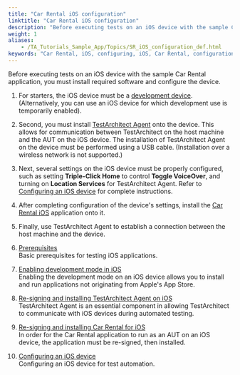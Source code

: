 ```yaml
--- 
title: "Car Rental iOS configuration"
linktitle: "Car Rental iOS configuration"
description: "Before executing tests on an iOS device with the sample Car Rental application, you must install required software and configure the device."
weight: 1
aliases: 
    - /TA_Tutorials_Sample_App/Topics/SR_iOS_configuration_def.html
keywords: "Car Rental, iOS, configuring, iOS, Car Rental, configuration"
---
```


Before executing tests on an iOS device with the sample Car Rental application, you must install required software and configure the device.

1.  For starters, the iOS device must be a [development device](/user-guide/getting-started/sample-repository/car-rental-mobile/testing-car-rental-on-the-ios-platform/car-rental-ios-configuration/enabling-development-mode-in-ios). \(Alternatively, you can use an iOS device for which development use is temporarily enabled\).
2.  Second, you must install [TestArchitect Agent](/user-guide/getting-started/sample-repository/car-rental-mobile/testing-car-rental-on-the-ios-platform/car-rental-ios-configuration/re-signing-and-installing-testarchitect-agent-on-ios) onto the device. This allows for communication between TestArchitect on the host machine and the AUT on the iOS device. The installation of TestArchitect Agent on the device must be performed using a USB cable. \(Installation over a wireless network is not supported.\)
3.  Next, several settings on the iOS device must be properly configured, such as setting **Triple-Click Home** to control **Toggle VoiceOver**, and turning on **Location Services** for TestArchitect Agent. Refer to [Configuring an iOS device](/user-guide/getting-started/sample-repository/car-rental-mobile/testing-car-rental-on-the-ios-platform/car-rental-ios-configuration/configuring-an-ios-device) for complete instructions.
4.  After completing configuration of the device's settings, install the [Car Rental iOS](/user-guide/getting-started/sample-repository/car-rental-mobile/testing-car-rental-on-the-ios-platform/car-rental-ios-configuration/re-signing-and-installing-car-rental-for-ios) application onto it.
5.  Finally, use TestArchitect Agent to establish a connection between the host machine and the device.

1.  [Prerequisites](/user-guide/getting-started/sample-repository/car-rental-mobile/testing-car-rental-on-the-ios-platform/car-rental-ios-configuration/prerequisites)  
Basic prerequisites for testing iOS applications.
2.  [Enabling development mode in iOS](/user-guide/getting-started/sample-repository/car-rental-mobile/testing-car-rental-on-the-ios-platform/car-rental-ios-configuration/enabling-development-mode-in-ios)  
Enabling the development mode on an iOS device allows you to install and run applications not originating from Apple's App Store.
3.  [Re-signing and installing TestArchitect Agent on iOS](/user-guide/getting-started/sample-repository/car-rental-mobile/testing-car-rental-on-the-ios-platform/car-rental-ios-configuration/re-signing-and-installing-testarchitect-agent-on-ios)  
TestArchitect Agent is an essential component in allowing TestArchitect to communicate with iOS devices during automated testing.
4.  [Re-signing and installing Car Rental for iOS](/user-guide/getting-started/sample-repository/car-rental-mobile/testing-car-rental-on-the-ios-platform/car-rental-ios-configuration/re-signing-and-installing-car-rental-for-ios)  
In order for the Car Rental application to run as an AUT on an iOS device, the application must be re-signed, then installed.
5.  [Configuring an iOS device](/user-guide/getting-started/sample-repository/car-rental-mobile/testing-car-rental-on-the-ios-platform/car-rental-ios-configuration/configuring-an-ios-device)  
Configuring an iOS device for test automation.



